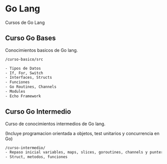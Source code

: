 
# Go Lang

Cursos de Go Lang

## Curso Go Bases

Conocimientos basicos de Go lang.

```bash
/curso-basico/src

- Tipos de Datos
- If, For, Switch
- Interfaces, Structs
- Funciones
- Go Routines, Channels
- Modules
- Echo Framework
```

## Curso Go Intermedio

Curso de conocimientos intermedios de Go lang. 

(Incluye programacion orientada a objetos, test unitarios y concurrencia en Go)

```bash
/curso-intermedio/
- Repaso inicial variables, maps, slices, goroutines, channels y punteros
- Struct, metodos, funciones 

```

